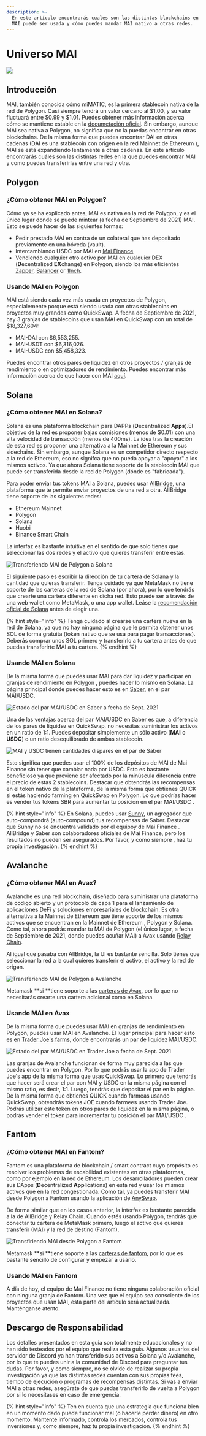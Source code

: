 ```yaml
---
description: >-
  En este artículo encontrarás cuales son las distintas blockchains en la cual
  MAI puede ser usada y cómo puedes mandar MAI nativo a otras redes.
---
```


# Universo MAI



![](.gitbook/assets/screen-shot-2021-09-13-at-1.06.42-pm.png)

## Introducción

MAI, también conocida cómo miMATIC, es la primera stablecoin nativa de la red de Polygon. Casi siempre tendrá un valor cercano al $1.00, y su valor fluctuará entre $0.99 y $1.01. Puedes obtener más información acerca cómo se mantiene estable en la [documetación oficial](https://docs.mai.finance/stablecoin-economics). Sin embargo, aunque MAI sea nativa a Polygon, no significa que no la puedas encontrar en otras blockchains. De la misma forma que puedes encontrar DAI en otras cadenas (DAI es una stablecoin con origen en la red Mainnet de Ethereum ), MAI se está expandiendo lentamente a otras cadenas. En este artículo encontrarás cuáles son las distintas redes en la que puedes encontrar MAI y como puedes transferirlas entre una red y otra. 

## Polygon

### ¿Cómo obtener MAI en Polygon?

Cómo ya se ha explicado antes, MAI es nativa en la red de Polygon, y es el único lugar donde se puede mintear (a fecha de Septiembre de 2021) MAI. Esto se puede hacer de las siguientes formas:

* Pedir prestado MAI en contra de un colateral que has depositado previamente en una bóveda (vault).
* Intercambiando USDC por MAI en [Mai Finance](https://app.mai.finance/anchor)
* Vendiendo cualquier otro activo por MAI en cualquier DEX (**D**ecentralized **EX**change) en Polygon, siendo los más eficientes [Zapper](https://zapper.fi/exchange), [Balancer](https://polygon.balancer.fi/#/trade) or [1Inch](https://app.1inch.io/#/137/classic/swap).

### Usando MAI en Polygon

MAI está siendo cada vez más usada en proyectos de Polygon, especialemente porque está siendo usada con otras stablecoins en proyectos muy grandes como QuickSwap. A fecha de Septiembre de 2021, hay 3 granjas de stablecoins que usan MAI en QuickSwap con un total de $18,327,604:

* MAI-DAI con $6,553,255.
* MAI-USDT con $6,316,026.
* MAI-USDC con $5,458,323.

Puedes encontrar otros pares de liquidez en otros proyectos / granjas de rendimiento o en optimizadores de rendimiento. Puedes encontrar más información acerca de que hacer con MAI [aquí](tutoriales-de-polygon/que-hacer-con-mai-en-polygon.md).

## Solana

### ¿Cómo obtener MAI en Solana?

Solana es una plataforma blockchain para DAPPs (**D**ecentralized **Apps**).El objetivo de la red es proponer bajas comisiones (menos de $0.01) con una alta velocidad de transacción (menos de 400ms). La idea tras la creación de esta red es proponer una alternativa a la Mainnet de Ethereum y sus sidechains. Sin embargo, aunque Solana es un competidor directo respecto a la red de Ethereum, eso no signifca que no pueda apoyar a "apoyar" a los mismos activos. Ya que ahora Solana tiene soporte de la stablecoin MAI que puede ser transferida desde  la red de Polygon (dónde es "fabricada").

Para poder enviar tus tokens MAI a Solana, puedes usar [AllBridge](https://allbridge.io), una plataforma que te permite enviar proyectos de una red a otra. AllBridge tiene soporte de las siguientes redes:

* Ethereum Mainnet
* Polygon
* Solana
* Huobi
* Binance Smart Chain

La interfaz es bastante intuitiva en el sentido de que solo tienes que seleccionar las dos redes y el activo que quieres transferir entre estas.

![Transferiendo MAI de Polygon a Solana](.gitbook/assets/screen-shot-2021-09-13-at-1.52.23-pm.png)

El siguiente paso es escribir la dirección de tu cartera de Solana y la cantidad que quieras transferir. Tenga cuidado ya que MetaMask no tiene soporte de las carteras de la red de Solana (por ahora), por lo que tendrás que crearte una cartera diferente en dicha red. Esto puede ser a través de una web wallet como MetaMask, o una app wallet. Leáse la [recomendación oficial de Solana](https://docs.solana.com/wallet-guide) antes de elegir una.

{% hint style="info" %}
Tenga cuidado al crearse una cartera nueva en la red de Solana, ya que no hay ninguna página que le permita obtener unos SOL de forma gratuita (token nativo que se usa para pagar transacciones). Deberás comprar unos SOL primero y transferirlo a tu cartera antes de que puedas transferirte MAI a tu cartera.
{% endhint %}

### Usando MAI en Solana

De la misma forma que puedes usar MAI  para dar liquidez y participar en granjas de rendimiento en Polygon , puedes hacer lo mismo en Solana. La página principal donde puedes hacer esto es en [Saber](https://app.saber.so), en el par MAI/USDC.

![Estado del par MAI/USDC en Saber a fecha de Sept. 2021](.gitbook/assets/screen-shot-2021-09-13-at-2.11.10-pm.png)

Una de las ventajas acerca del par MAI/USDC en Saber es que, a diferencia de los pares de liquidez en QuickSwap, no necesitas suministrar los activos en un ratio de 1:1. Puedes depositar simplemente un sólo activo (**MAI** o **USDC**) o un ratio desequilibrado de ambas stablecoin.

![MAI y USDC tienen cantidades dispares en el par de Saber](.gitbook/assets/screen-shot-2021-09-13-at-2.13.51-pm.png)

Esto significa que puedes usar el 100% de los depósitos de MAI de Mai Finance sin tener que cambiar nada por USDC. Esto es bastante beneficioso ya que previene ser afectado por la minúscula diferencia entre el precio de estas 2 stablecoins. Destacar que obtendrás las recompensas en el token nativo de la plataforma,  de la misma forma que obtienes QUICK si estás haciendo farming en QuickSwap en Polygon. Lo que podrías hacer es vender tus tokens SBR para aumentar tu posicion en el par MAI/USDC .

{% hint style="info" %}
En Solana, puedes usar [Sunny](https://app.sunny.ag), un agregador que auto-compondrá (auto-compound) tus recompensas de Saber. Destacar que Sunny no se encuentra validado por el equipoy de Mai Finance . AllBridge y Saber son colaboradores oficiales de Mai Finance, pero los resultados no pueden ser asegurados. Por favor, y como siempre , haz tu propia investigación.
{% endhint %}

## Avalanche

### ¿Cómo obtener MAI en Avax?

Avalanche es una red blockchain, diseñado para suministrar una plataforma de codigo abierto y un protocolo de capa 1 para el lanzamiento de aplicaciones DeFi y soluciones empresariales de blockchain. Es otra alternativa a la Mainnet de Ethereum que tiene soporte de los mismos activos que se encuentran en la Mainnet de Ethereum , Polygon y Solana. Como tal, ahora podrás mandar tu MAI de Polygon (el único lugar, a fecha de Septiembre de 2021, donde puedes acuñar MAI) a Avax usando [Relay Chain](https://app.relaychain.com/#/transfer).

Al igual que pasaba con AllBridge, la UI es bastante sencilla. Solo tienes que seleccionar la red a la cual quieres transferir el activo, el activo y la red de origen.

![Transferiendo MAI de Polygon a Avalanche](.gitbook/assets/screen-shot-2021-09-13-at-2.52.31-pm.png)

Metamask **si **tiene soporte a las [carteras de Avax](https://support.avax.network/en/articles/4626956-how-do-i-set-up-metamask-on-avalanche), por lo que no necesitarás crearte una cartera adicional como en Solana.

### Usando MAI en Avax

De la misma forma que puedes usar MAI en granjas de rendimiento en Polygon, puedes usar MAI en Avalanche. El lugar principal para hacer esto es en [Trader Joe's farms](https://www.traderjoexyz.com/#/farm), donde encontrarás un par de liquidez MAI/USDC.

![Estado del par MAI/USDC en Trader Joe a fecha de Sept. 2021](.gitbook/assets/screen-shot-2021-09-13-at-3.07.19-pm.png)

Las granjas de Avalanche funcionan de forma muy parecida a las que puedes encontrar en Polygon. Por lo que podrás usar la app de Trader Joe's app de la misma forma que usas QuickSwap. Lo primero que tendrás que hacer será crear el par con MAI y USDC en la misma página con el mismo ratio, es decir, 1:1. Luego, tendrás que depositar el par en la página. De la misma forma que obtienes QUICK cuando farmeas usando QuickSwap,  obtendrás tokens JOE cuando farmees usando Trader Joe. Podrás utilizar este token en otros pares de liquidez en la misma página, o podrás vender el token para incrementar tu posición el par MAI/USDC .

## Fantom

### ¿Cómo obtener MAI en Fantom?

Fantom es una plataforma de blockchain / smart contract cuyo propósito es resolver los problemas de escabilidad existentes en otras plataformas, como por ejemplo en la red de Ethereum. Los desarrolladores pueden crear sus DApps (**D**ecentralized **App**lications) en esta red y usar los mismos activos que en la red congestionada. Como tal, ya puedes transferir MAI desde Polygon a Fantom usando la aplicación de [AnySwap](https://anyswap.exchange/#/router).

De forma similar que en los casos anterior, la interfaz es bastante parecida a la de AllBridge y Relay Chain. Cuando estés usando Polygon, tendrás que conectar tu cartera de MetaMask primero, luego el activo que quieres transferir (MAI) y la red de destino (Fantom).

![Transfiriendo MAI desde Polygon a Fantom](.gitbook/assets/image.png)

Metamask **si **tiene soporte a las [carteras de fantom](https://docs.fantom.foundation/tutorials/set-up-metamask), por lo que es bastante sencillo de configurar y empezar a usarlo.

### Usando MAI en Fantom

A día de hoy, el equipo de Mai Finance no tiene ninguna colaboración oficial con ninguna granja de Fantom. Una vez que el equipo sea consciente de los proyectos que usan MAI, esta parte del artículo será actualizada. Manténganse atento.

## Descargo de Responsabilidad

Los detalles presentados en esta guía son totalmente educacionales y no han sido testeados por el equipo que realiza esta guía. Algunos usuarios del servidor de Discord ya han transferido sus activos a Solana y/o Avalanche, por lo que te puedes unir a la comunidad de Discord para preguntar tus dudas. Por favor, y como siempre, no se olvide de realizar su propia investigación ya que las distintas redes cuentan con sus propias fees, tiempo de ejecución o programas de recompensas distintas. Si vas a enviar MAI a otras redes, asegúrate de que puedas transferirlo de vuelta a Polygon por si lo necesitases en caso de emergencia.

{% hint style="info" %}
Ten en cuenta que una estrategia que funciona bien en un momento dado puede funcionar mal (o hacerle perder dinero) en otro momento. Mantente informado, controla los mercados, controla tus inversiones y, como siempre, haz tu propia investigación.
{% endhint %}
